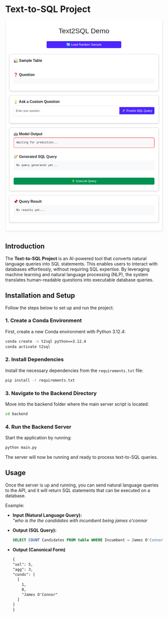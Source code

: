 # Text-to-SQL Project

![Text-to-SQL Banner](demo.png) 

## Introduction

The **Text-to-SQL Project** is an AI-powered tool that converts natural language queries into SQL statements. This enables users to interact with databases effortlessly, without requiring SQL expertise. By leveraging machine learning and natural language processing (NLP), the system translates human-readable questions into executable database queries.

## Installation and Setup

Follow the steps below to set up and run the project:

### 1. Create a Conda Environment

First, create a new Conda environment with Python 3.12.4:

```sh
conda create -n t2sql python==3.12.4
conda activate t2sql
```

### 2. Install Dependencies

Install the necessary dependencies from the `requirements.txt` file:

```sh
pip install -r requirements.txt
```

### 3. Navigate to the Backend Directory

Move into the backend folder where the main server script is located:

```sh
cd backend
```

### 4. Run the Backend Server

Start the application by running:

```sh
python main.py
```

The server will now be running and ready to process text-to-SQL queries.

## Usage

Once the server is up and running, you can send natural language queries to the API, and it will return SQL statements that can be executed on a database.

Example:

- **Input (Natural Language Query):**  
  *"who is the the candidates with incumbent being james o'connor*

- **Output (SQL Query):**  
  ```sql
  SELECT COUNT Candidates FROM table WHERE Incumbent = James O'Connor;
  ```
- **Output (Canonical Form)**
  ```
  {
  "sel": 5,
  "agg": 3,
  "conds": [
    [
      1,
      0,
      "James O'Connor"
    ]
  ]
  }
  ```
